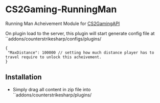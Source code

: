 # CS2Gaming-RunningMan
 Running Man Acheivement Module for [CS2GamingAPI](https://github.com/oylsister/CS2GamingAPI/)

 On plugin load to the server, this plugin will start generate config file at ``addons/counterstrikesharp/configs/plugins/
 ```jsonc
{
  "MaxDistance": 100000 // setting how much distance player has to travel require to unlock this acheivement.
}
 ```

## Installation
- Simply drag all content in zip file into ``addons/counterstrikesharp/plugins/
